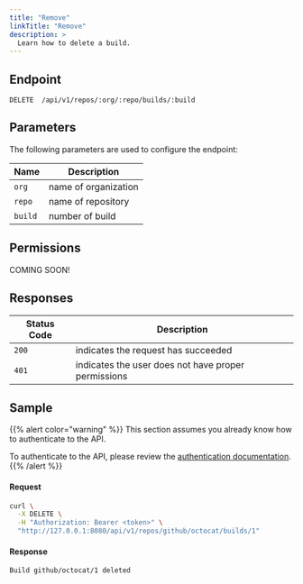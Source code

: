 ```yaml
---
title: "Remove"
linkTitle: "Remove"
description: >
  Learn how to delete a build.
---
```


## Endpoint

```
DELETE  /api/v1/repos/:org/:repo/builds/:build
```

## Parameters

The following parameters are used to configure the endpoint:

| Name    | Description          |
| ------- | -------------------- |
| `org`   | name of organization |
| `repo`  | name of repository   |
| `build` | number of build      |

## Permissions

COMING SOON!

## Responses

| Status Code | Description                                         |
| ----------- | --------------------------------------------------- |
| `200`       | indicates the request has succeeded                 |
| `401`       | indicates the user does not have proper permissions |

## Sample

{{% alert color="warning" %}}
This section assumes you already know how to authenticate to the API.

To authenticate to the API, please review the [authentication documentation](/docs/api/authentication/).
{{% /alert %}}

#### Request

```sh
curl \
  -X DELETE \
  -H "Authorization: Bearer <token>" \
  "http://127.0.0.1:8080/api/v1/repos/github/octocat/builds/1"
```

#### Response

```sh
Build github/octocat/1 deleted
```
